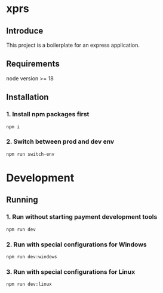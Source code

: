 # xprs

## Introduce

This project is a boilerplate for an express application.

## Requirements

node version >= 18

## Installation

### 1. Install npm packages first

```
npm i
```

### 2. Switch between prod and dev env

```
npm run switch-env
```

# Development

## Running

### 1. Run without starting payment development tools

```
npm run dev
```

### 2. Run with special configurations for Windows

```
npm run dev:windows
```

### 3. Run with special configurations for Linux

```
npm run dev:linux
```
